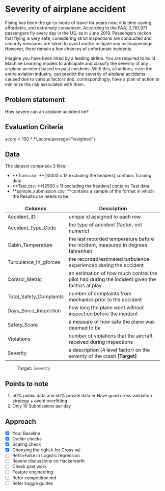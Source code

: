 # Severity of airplane accident
Flying has been the go-to mode of travel for years now; it is time-saving, affordable, and extremely convenient. According to the FAA, 2,781,971 passengers fly every day in the US, as in June 2019. Passengers reckon that flying is very safe, considering strict inspections are conducted and security measures are taken to avoid and/or mitigate any mishappenings. However, there remain a few chances of unfortunate incidents.

Imagine you have been hired by a leading airline. You are required to build Machine Learning models to anticipate and classify the severity of any airplane accident based on past incidents. With this, all airlines, even the entire aviation industry, can predict the severity of airplane accidents caused due to various factors and, correspondingly, have a plan of action to minimize the risk associated with them.



## Problem statement

How severe can an airplane accident be?



## Evaluation Criteria

score = 100 * f1_score(average="weighted")



## Data

The dataset comprises 3 files: 

- **Train.csv: **[10000 x 12 excluding the headers] contains Training data
- **Test.csv: **[2500 x 11 excluding the headers] contains Test data
- **sample_submission.csv: **contains a sample of the format in which the Results.csv needs to be

| **Columns**             | **Description**                                              |
| ----------------------- | ------------------------------------------------------------ |
| Accident_ID             | unique id assigned to each row                               |
| Accident_Type_Code      | the type of accident (factor, not numeric)                   |
| Cabin_Temperature       | the last recorded temperature before the incident, measured in degrees fahrenheit |
| Turbulence_In_gforces   | the recorded/estimated turbulence experienced during the accident |
| Control_Metric          | an estimation of how much control the pilot had during the incident given the factors at play |
| Total_Safety_Complaints | number of complaints from mechanics prior to the accident    |
| Days_Since_Inspection   | how long the plane went without inspection before the incident |
| Safety_Score            | a measure of how safe the plane was deemed to be             |
| Violations              | number of violations that the aircraft received during inspections |
| Severity                | a description (4 level factor) on the severity of the crash **[Target]** |

>  **Target:** Severity

## Points to note

1. 50% public data and 50% private data => Have good cross validation strategy + avoid overfitting
2. Only 10 Submissions per day



## Approach

- [x] Your Baseline
- [x] Outlier checks
- [x] Scaling check
- [x] Choosing the right k for Cross val
- [ ] Refit=False in Logistic regression
- [ ] Reveiw discussions on Hackerearth
- [ ] Check past work
- [ ] Feature engineering 
- [ ] Refer competition.md
- [ ] Refer kaggle guides